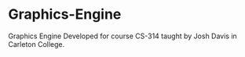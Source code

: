 # Graphics-Engine
Graphics Engine Developed for course CS-314 taught by Josh Davis in Carleton College.
